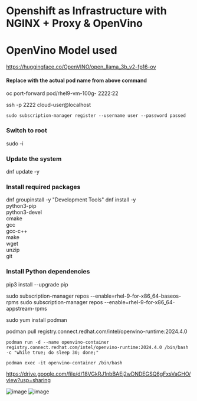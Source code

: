 # Openshift as Infrastructure with NGINX + Proxy & OpenVino 
# OpenVino Model used
https://huggingface.co/OpenVINO/open_llama_3b_v2-fp16-ov

#### Replace <pod-name> with the actual pod name from above command
oc port-forward pod/rhel9-vm-100g-<pod-name> 2222:22

ssh -p 2222 cloud-user@localhost

```
sudo subscription-manager register --username user --password passed
```


### Switch to root
sudo -i

### Update the system
dnf update -y

### Install required packages
dnf groupinstall -y "Development Tools"
dnf install -y \
    python3-pip \
    python3-devel \
    cmake \
    gcc \
    gcc-c++ \
    make \
    wget \
    unzip \
    git

### Install Python dependencies
pip3 install --upgrade pip

sudo subscription-manager repos --enable=rhel-9-for-x86_64-baseos-rpms
sudo subscription-manager repos --enable=rhel-9-for-x86_64-appstream-rpms

sudo yum install podman

podman pull registry.connect.redhat.com/intel/openvino-runtime:2024.4.0

```
podman run -d --name openvino-container registry.connect.redhat.com/intel/openvino-runtime:2024.4.0 /bin/bash -c "while true; do sleep 30; done;"

podman exec -it openvino-container /bin/bash

```

https://drive.google.com/file/d/18VGkRJ1nbBAEj2wDNDEGSQ6gFxsVaGHO/view?usp=sharing

![image](https://github.com/user-attachments/assets/d19a339f-50bf-42c6-97c1-88046c0cc20b)
![image](https://github.com/user-attachments/assets/9cc4b6dd-992d-4279-9174-08d857a5ce84)



